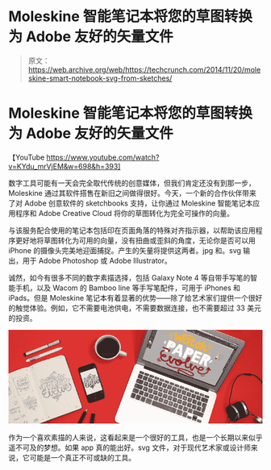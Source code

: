 # Moleskine 智能笔记本将您的草图转换为 Adobe 友好的矢量文件 

> 原文：<https://web.archive.org/web/https://techcrunch.com/2014/11/20/moleskine-smart-notebook-svg-from-sketches/>

# Moleskine 智能笔记本将您的草图转换为 Adobe 友好的矢量文件

【YouTube https://www.youtube.com/watch?v=KYdu_mrVjEM&w=698&h=393]

数字工具可能有一天会完全取代传统的创意媒体，但我们肯定还没有到那一步，Moleskine 通过其软件搭售在新旧之间做得很好。今天，一个新的合作伙伴带来了对 Adobe 创意软件的 sketchbooks 支持，让你通过 Moleskine 智能笔记本应用程序和 Adobe Creative Cloud 将你的草图转化为完全可操作的向量。

与该服务配合使用的笔记本包括印在页面角落的特殊对齐指示器，以帮助该应用程序更好地将草图转化为可用的向量，没有扭曲或歪斜的角度，无论你是否可以用 iPhone 的摄像头完美地迎面捕捉。产生的矢量将提供这两者。jpg 和。svg 输出，用于 Adobe Photoshop 或 Adobe Illustrator。

诚然，如今有很多不同的数字素描选择，包括 Galaxy Note 4 等自带手写笔的智能手机，以及 Wacom 的 Bamboo line 等手写笔配件，可用于 iPhones 和 iPads。但是 Moleskine 笔记本有着显著的优势——除了给艺术家们提供一个很好的触觉体验。例如，它不需要电池供电，不需要数据连接，也不需要超过 33 美元的投资。

![Moleskine_notebook_698](img/01cefe89c756fae3c1e2e01ab6341535.png)

作为一个喜欢素描的人来说，这看起来是一个很好的工具，也是一个长期以来似乎遥不可及的梦想。如果 app 真的能出好。svg 文件，对于现代艺术家或设计师来说，它可能是一个真正不可或缺的工具。